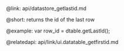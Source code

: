 @link: api/datastore_getlastid.md

@short:
	returns the id of the last row
    
@example:
var row_id = dtable.getLastId();

@relatedapi:
	api/link/ui.datatable_getfirstid.md